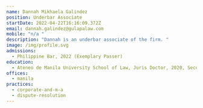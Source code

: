```yaml
---
name: Dannah Mikhaela Galindez
position: Underbar Associate
startDate: 2022-04-22T16:16:09.372Z
email: dannah.galindez@gulapalaw.com
mobile: "n/a "
description: "Dannah is an underbar associate of the firm. "
image: /img/profile.svg
admissions:
  - Philippine Bar, 2022 (Exemplary Passer)
education:
  - Ateneo de Manila University School of Law, Juris Doctor, 2020, Second Honors
offices:
  - manila
practices:
  - corporate-and-m-a
  - dispute-resolution
---
```

